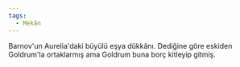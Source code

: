 ```yaml
---
tags:
  - Mekân
---  
```

  
Barnov'un Aurelia'daki büyülü eşya dükkânı. Dediğine göre eskiden Goldrum'la ortaklarmış ama Goldrum buna borç kitleyip gitmiş.